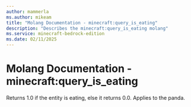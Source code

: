```yaml
---
author: mammerla
ms.author: mikeam
title: "Molang Documentation - minecraft:query_is_eating"
description: "Describes the minecraft:query_is_eating molang"
ms.service: minecraft-bedrock-edition
ms.date: 02/11/2025 
---
```


# Molang Documentation - minecraft:query_is_eating

Returns 1.0 if the entity is eating, else it returns 0.0. Applies to the panda.
